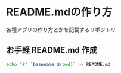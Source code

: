 # README.mdの作り方

各種アプリの作り方とかを記載するリポジトリ

## お手軽 README.md 作成

```sh
echo "#" `basename $(pwd)` >> README.md
```
